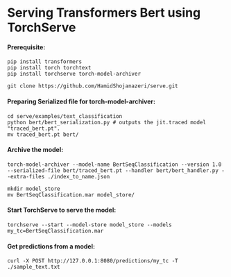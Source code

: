 # Serving Transformers Bert using TorchServe

#### Prerequisite:

```
pip install transformers
pip install torch torchtext 
pip install torchserve torch-model-archiver
```

```
git clone https://github.com/HamidShojanazeri/serve.git

```

#### Preparing Serialized file for torch-model-archiver:

```
cd serve/examples/text_classification
python bert/bert_serialization.py # outputs the jit.traced model "traced_bert.pt".
mv traced_bert.pt bert/
```

#### Archive the model:

```
torch-model-archiver --model-name BertSeqClassification --version 1.0 --serialized-file bert/traced_bert.pt --handler bert/bert_handler.py --extra-files ./index_to_name.json
```

```
mkdir model_store
mv BertSeqClassification.mar model_store/
```

#### Start TorchServe to serve the model:

```
torchserve --start --model-store model_store --models my_tc=BertSeqClassification.mar
```

#### Get predictions from a model:

```
curl -X POST http://127.0.0.1:8080/predictions/my_tc -T ./sample_text.txt
```

